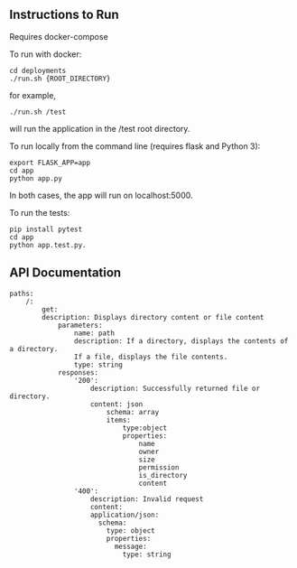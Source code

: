 ## Instructions to Run

Requires docker-compose

To run with docker:

```
cd deployments
./run.sh {ROOT_DIRECTORY}
```

for example,
```
./run.sh /test
```
will run the application in the /test root directory.

To run locally from the command line (requires flask and Python 3):
```
export FLASK_APP=app
cd app
python app.py
```
In both cases, the app will run on localhost:5000.

To run the tests:

```
pip install pytest
cd app
python app.test.py.
```

## API Documentation

```
paths:
	/:
		get:
		description: Displays directory content or file content
			parameters:
				name: path
				description: If a directory, displays the contents of a directory.
				If a file, displays the file contents.
				type: string
			responses:
				'200':
					description: Successfully returned file or directory.
					content: json
						schema: array
						items:
							type:object
							properties:
								name
								owner
								size
								permission
								is_directory
								content
				'400':
					description: Invalid request
					content:
					application/json:
					  schema:
					    type: object
					    properties:   
					      message:
					        type: string

```
